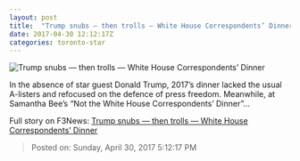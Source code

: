 ```yaml
---
layout: post
title:  "Trump snubs — then trolls — White House Correspondents’ Dinner"
date: 2017-04-30 12:12:17Z
categories: toronto-star
---
```


![Trump snubs — then trolls — White House Correspondents’ Dinner](https://www.thestar.com/content/dam/thestar/news/2017/04/30/trump-lashes-out-at-white-house-correspondents-dinner-at-rally/5416880293001-videoStillImage.jpg)

In the absence of star guest Donald Trump, 2017’s dinner lacked the usual A-listers and refocused on the defence of press freedom. Meanwhile, at Samantha Bee’s “Not the White House Correspondents’ Dinner”…


Full story on F3News: [Trump snubs — then trolls — White House Correspondents’ Dinner](http://www.f3nws.com/n/XdRxXE)

> Posted on: Sunday, April 30, 2017 5:12:17 PM

